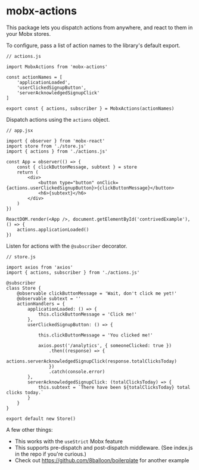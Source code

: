 # mobx-actions

This package lets you dispatch actions from anywhere, and react to them in your Mobx stores.

To configure, pass a list of action names to the library's default export.

```
// actions.js

import MobxActions from 'mobx-actions'

const actionNames = [
    'applicationLoaded',
    'userClickedSignupButton',
    'serverAcknowledgedSignupClick'
]

export const { actions, subscriber } = MobxActions(actionNames)
```

Dispatch actions using the `actions` object.

```
// app.jsx

import { observer } from 'mobx-react'
import store from './store.js'
import { actions } from './actions.js'

const App = observer(() => {
    const { clickButtonMessage, subtext } = store
    return (
        <div>
            <button type="button" onClick={actions.userClickedSignupButton}>{clickButtonMessage}</button>
            <h6>{subtext}</h6>
        </div>
    )
})

ReactDOM.render(<App />, document.getElementById('contrivedExample'), () => {
    actions.applicationLoaded()
})
```

Listen for actions with the `@subscriber` decorator.

```
// store.js

import axios from 'axios'
import { actions, subscriber } from './actions.js'

@subscriber
class Store {
    @observable clickButtonMessage = 'Wait, don't click me yet!'
    @observable subtext = ''
    actionHandlers = {
        applicationLoaded: () => {
            this.clickButtonMessage = 'Click me!'
        },
        userClickedSignupButton: () => {
        
            this.clickButtonMessage = 'You clicked me!'
            
            axios.post('/analytics', { someoneClicked: true })
                .then((response) => {
                    actions.serverAcknowledgedSignupClick(response.totalClicksToday)
                })
                .catch(console.error)
        },
        serverAcknowledgedSignupClick: (totalClicksToday) => {
            this.subtext = `There have been ${totalClicksToday} total clicks today.`
        }
    }
}

export default new Store()
```

A few other things:

- This works with the `useStrict` Mobx feature
- This supports pre-dispatch and post-dispatch middleware. (See index.js in the repo if you're curious.)
- Check out https://github.com/8balloon/boilerplate for another example
